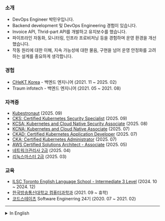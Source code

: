 ### 소개
- DevOps Engineer 박민우입니다.
- Backend development 및 DevOps Engineering 경험이 있습니다.
- Invoice API, Thrid-part API를 개발하고 유지보수를 했습니다.
- 파이프라인 자동화, 모니터링, 인프라 프로비저닝 등을 경험하며 운영 환경을 개선했습니다.
- 작동 원리에 대한 이해, 지속 가능성에 대한 물음, 구현을 넘어 운영 안정화를 고려하는 설계를 중요하게 생각합니다.

### 경험
- [CHeKT Korea](https://chekt.com) - 백엔드 엔지니어 (2021. 11 ~ 2025. 02)   
- Traum infotech - 백엔드 엔지니어 (2021. 05 ~ 2021. 08)

### 자격증
- [Kubestronaut](https://www.credly.com/badges/e1c23e43-8d49-4acc-8452-31c253fb68b0/public_url) (2025. 09)
- [CKS: Certified Kubernetes Security Specialist](https://www.credly.com/badges/d2e62bed-6a2d-4684-86d1-73fb142d4ddd/public_url) (2025. 09)
- [KCSA: Kubernetes and Cloud Native Security Associate](https://www.credly.com/badges/5ca2e126-ecb4-4bf1-bec5-f5ad9c990360/public_url) (2025. 08)
- [KCNA: Kubernetes and Cloud Native Associate](https://www.credly.com/badges/8efdc3f1-1335-42c1-8d2a-1f71d8396cc9/public_url) (2025. 07)
- [CKAD: Certified Kubernetes Application Developer](https://www.credly.com/badges/9b0d551b-28d2-4325-9b6a-61f63458cea5/public_url) (2025. 07)
- [CKA: Certified Kubernetes Administrator](https://www.credly.com/badges/51753807-ae52-4657-ba3a-a0a302b7a8c4/linked_in_profile) (2025. 07)
- [AWS Certified Solutions Architect - Associate](https://www.credly.com/badges/665d81d6-eae6-4532-ab61-0aa1fdb63678/linked_in_profile) (2025. 05)
- [네트워크관리사 2급](https://www.icqa.or.kr/cn/page/network) (2025. 04)
- [리눅스마스터 2급](https://www.ihd.or.kr/introducesubject1.do) (2025. 03)

### 교육
- [ILSC Toronto English Language School - Intermediate 3 Level](https://www.ilsc.com/language-schools/destinations/city/toronto) (2024. 10 ~ 2024. 12)
- [한국방송통신대학교 컴퓨터과학과](https://cs.knou.ac.kr/cs1/index.do?epTicket=LOG) (2021. 09 ~ 휴학)
- [코드스테이츠](https://www.codestates.com/) Software Enginerring 24기 (2020. 07 ~ 2021. 02)

---

<details> 
  <summary>In English</summary>

### About
- Park Min Woo, a DevOps Engineer.
- Experienced in Backend Development and DevOps Engineering.
- Developed and maintained Invoice and Third-party APIs.
- Improved operational environments through experience in pipeline automation, monitoring, and infrastructure provisioning.
- I prioritize understanding the core principles, ensuring sustainability, and designing for operational stability.

### Experiences
- [CHeKT Korea](https://chekt.com) - Back-end Engineer (Nov 2021 ~ Feb 2025)   
- Traum infotech - Back-end Engineer (May 2021 ~ Aug 2021)

### Certifications
- [Kubestronaut](https://www.credly.com/badges/e1c23e43-8d49-4acc-8452-31c253fb68b0/public_url) (Sep 2025)
- [CKS: Certified Kubernetes Security Specialist](https://www.credly.com/badges/d2e62bed-6a2d-4684-86d1-73fb142d4ddd/public_url) (Sep 2025)
- [KCSA: Kubernetes and Cloud Native Security Associate](https://www.credly.com/badges/5ca2e126-ecb4-4bf1-bec5-f5ad9c990360/public_url) (Aug 2025) 
- [KCNA: Kubernetes and Cloud Native Associate](https://www.credly.com/badges/8efdc3f1-1335-42c1-8d2a-1f71d8396cc9/public_url) (Jul 2025)
- [CKAD: Certified Kubernetes Application Developer](https://www.credly.com/badges/9b0d551b-28d2-4325-9b6a-61f63458cea5/public_url) (Jul 2025)
- [CKA: Certified Kubernetes Administrator](https://www.credly.com/badges/51753807-ae52-4657-ba3a-a0a302b7a8c4/linked_in_profile) (Jul 2025)
- [AWS Certified Solutions Architect - Associate](https://www.credly.com/badges/665d81d6-eae6-4532-ab61-0aa1fdb63678/linked_in_profile) (May 2025)
- [Network Advisor Grade 2](https://www.icqa.or.kr/cn/page/network) (Apr 2025)
- [Linux master Grade 2](https://www.ihd.or.kr/introducesubject1.do) (Mar 2025)


### Education
- [ILSC Toronto English Language School - Intermediate 3 Level](https://www.ilsc.com/language-schools/destinations/city/toronto) (Oct 2024 ~ Dec 2024)
- [Korea National Open University (KNOU) Computer Science](https://cs.knou.ac.kr/cs1/index.do?epTicket=LOG) (Sep 2021 ~ On leave of absence)
- [CodeStates](https://www.codestates.com/) Software Enginerring 24th Class (Jul 2020 ~ Feb 2021)
</details>
  

